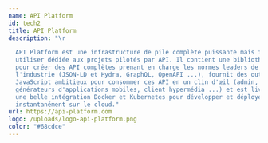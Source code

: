 ```yaml
---
name: API Platform
id: tech2
title: API Platform
description: "\r

  API Platform est une infrastructure de pile complète puissante mais facile à
  utiliser dédiée aux projets pilotés par API. Il contient une bibliothèque PHP
  pour créer des API complètes prenant en charge les normes leaders de
  l'industrie (JSON-LD et Hydra, GraphQL, OpenAPI ...), fournit des outils
  JavaScript ambitieux pour consommer ces API en un clin d'œil (admin, PWA et
  générateurs d'applications mobiles, client hypermédia ...) et est livré avec
  une belle intégration Docker et Kubernetes pour développer et déployer
  instantanément sur le cloud."
url: https://api-platform.com
logo: /uploads/logo-api-platform.png
color: "#68cdce"
---
```

